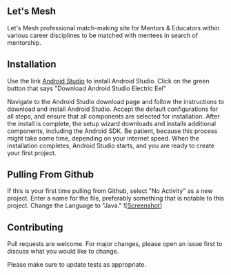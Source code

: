 ## Let's Mesh

Let's Mesh professional match-making site for Mentors & Educators within various career disciplines to be matched with mentees in search of mentorship.

## Installation

Use the link [Android Studio](https://developer.android.com/studio) to install Android Studio.
Click on the green button that says "Download Android Studio Electric Eel"

Navigate to the Android Studio download page and follow the instructions to download and install 
Android Studio. Accept the default configurations for all steps, and ensure that all components are 
selected for installation. After the install is complete, the setup wizard downloads and installs 
additional components, including the Android SDK. Be patient, because this process might take some 
time, depending on your internet speed. When the installation completes, Android Studio starts, and 
you are ready to create your first project.

## Pulling From Github
If this is your first time pulling from Github, select "No Activity" as a new project. Enter a name 
for the file, preferably something that is notable to this project. Change the Language to "Java."
![[Screenshot](img.png)]

## Contributing

Pull requests are welcome. For major changes, please open an issue first
to discuss what you would like to change.

Please make sure to update tests as appropriate.
